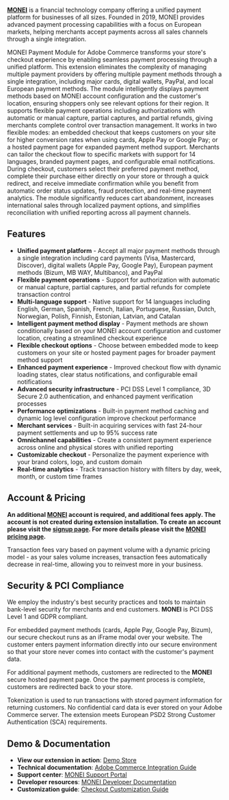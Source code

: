 **[MONEI](https://monei.com)** is a financial technology company offering a unified payment platform for businesses of all sizes. Founded in 2019, MONEI provides advanced payment processing capabilities with a focus on European markets, helping merchants accept payments across all sales channels through a single integration.

MONEI Payment Module for Adobe Commerce transforms your store's checkout experience by enabling seamless payment processing through a unified platform. This extension eliminates the complexity of managing multiple payment providers by offering multiple payment methods through a single integration, including major cards, digital wallets, PayPal, and local European payment methods. The module intelligently displays payment methods based on MONEI account configuration and the customer's location, ensuring shoppers only see relevant options for their region. It supports flexible payment operations including authorizations with automatic or manual capture, partial captures, and partial refunds, giving merchants complete control over transaction management. It works in two flexible modes: an embedded checkout that keeps customers on your site for higher conversion rates when using cards, Apple Pay or Google Pay; or a hosted payment page for expanded payment method support. Merchants can tailor the checkout flow to specific markets with support for 14 languages, branded payment pages, and configurable email notifications. During checkout, customers select their preferred payment method, complete their purchase either directly on your store or through a quick redirect, and receive immediate confirmation while you benefit from automatic order status updates, fraud protection, and real-time payment analytics. The module significantly reduces cart abandonment, increases international sales through localized payment options, and simplifies reconciliation with unified reporting across all payment channels.

## Features

- **Unified payment platform** - Accept all major payment methods through a single integration including card payments (Visa, Mastercard, Discover), digital wallets (Apple Pay, Google Pay), European payment methods (Bizum, MB WAY, Multibanco), and PayPal
- **Flexible payment operations** - Support for authorization with automatic or manual capture, partial captures, and partial refunds for complete transaction control
- **Multi-language support** - Native support for 14 languages including English, German, Spanish, French, Italian, Portuguese, Russian, Dutch, Norwegian, Polish, Finnish, Estonian, Latvian, and Catalan
- **Intelligent payment method display** - Payment methods are shown conditionally based on your MONEI account configuration and customer location, creating a streamlined checkout experience
- **Flexible checkout options** - Choose between embedded mode to keep customers on your site or hosted payment pages for broader payment method support
- **Enhanced payment experience** - Improved checkout flow with dynamic loading states, clear status notifications, and configurable email notifications
- **Advanced security infrastructure** - PCI DSS Level 1 compliance, 3D Secure 2.0 authentication, and enhanced payment verification processes
- **Performance optimizations** - Built-in payment method caching and dynamic log level configuration improve checkout performance
- **Merchant services** - Built-in acquiring services with fast 24-hour payment settlements and up to 95% success rate
- **Omnichannel capabilities** - Create a consistent payment experience across online and physical stores with unified reporting
- **Customizable checkout** - Personalize the payment experience with your brand colors, logo, and custom domain
- **Real-time analytics** - Track transaction history with filters by day, week, month, or custom time frames

## Account & Pricing

**An additional [MONEI](https://monei.com) account is required, and additional fees apply. The account is not created during extension installation. To create an account please visit the [signup page](https://dashboard.monei.com/?action=signUp). For more details please visit the [MONEI pricing page](https://monei.com/pricing/).**

Transaction fees vary based on payment volume with a dynamic pricing model - as your sales volume increases, transaction fees automatically decrease in real-time, allowing you to reinvest more in your business.

## Security & PCI Compliance

We employ the industry's best security practices and tools to maintain bank-level security for merchants and end customers. **MONEI** is PCI DSS Level 1 and GDPR compliant.

For embedded payment methods (cards, Apple Pay, Google Pay, Bizum), our secure checkout runs as an iFrame modal over your website. The customer enters payment information directly into our secure environment so that your store never comes into contact with the customer's payment data.

For additional payment methods, customers are redirected to the **MONEI** secure hosted payment page. Once the payment process is complete, customers are redirected back to your store.

Tokenization is used to run transactions with stored payment information for returning customers. No confidential card data is ever stored on your Adobe Commerce server. The extension meets European PSD2 Strong Customer Authentication (SCA) requirements.

## Demo & Documentation

- **View our extension in action**: [Demo Store](https://magento2-demo.monei.com/)
- **Technical documentation**: [Adobe Commerce Integration Guide](https://docs.monei.com/docs/e-commerce/adobe-commerce/)
- **Support center**: [MONEI Support Portal](https://support.monei.com/)
- **Developer resources**: [MONEI Developer Documentation](https://docs.monei.com/)
- **Customization guide**: [Checkout Customization Guide](https://support.monei.com/hc/articles/360017814717)
